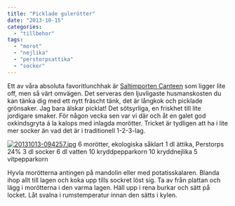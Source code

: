 ```yaml
---
title: "Picklade gulerötter"
date: "2013-10-15"
categories: 
  - "tillbehor"
tags: 
  - "morot"
  - "nejlika"
  - "perstorpsattika"
  - "socker"
---
```


Ett av våra absoluta favoritlunchhak är [Saltimporten Canteen](http://www.saltimporten.com) som ligger lite off, men så värt omvägen. Det serveras den ljuvligaste husmanskosten du kan tänka dig med ett nytt fräscht tänk, det är långkok och picklade grönsaker. Jag bara älskar picklat! Det sötsyrliga, en friskhet till lite jordigare smaker. För någon vecka sen var vi där och åt en galet god oxkindsgryta á la kalops med inlagda morötter. Tricket är tydligen att ha i lite mer socker än vad det är i traditionell 1-2-3-lag.  
  
[![20131013-094257.jpg](images/20131013-094257.jpg)](http://import.local/wp-content/uploads/2013/10/20131013-094257.jpg) 6 morötter, ekologiska såklart 1 dl ättika, Perstorps 24% 3 dl socker 6 dl vatten 10 kryddpepparkorn 10 kryddnejlika 5 vitpepparkorn

Hyvla morötterna antingen på mandolin eller med potatisskalaren. Blanda ihop allt till lagen och koka upp tills sockret löst sig. Ta av från plattan och lägg i morötterna i den varma lagen. Häll upp i rena burkar och sätt på locket. Låt svalna i rumstemperatur innan den sätts i kylen.
